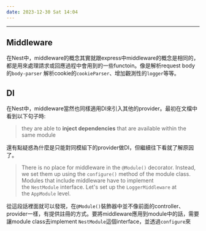 ```yaml
---
date: 2023-12-30 Sat 14:04
---
```

---

## Middleware

在Nest中，middleware的概念其實就跟express中middleware的概念是相同的，都是用來處理請求或回應過程中會用到的一些functoin。像是解析request body的`body-parser` 解析cookie的`cookieParser`、增加觀測性的`logger`等等。

## DI

在Nest中，middleware當然也同樣適用DI來引入其他的provider。最初在文檔中看到以下句子時:
>they are able to **inject dependencies** that are available within the same module

還有點疑惑為什麼是只能對同模組下的provider做DI，但繼續往下看就了解原因了。

>There is no place for middleware in the `@Module()` decorator. Instead, we set them up using the `configure()` method of the module class. Modules that include middleware have to implement the `NestModule` interface. Let's set up the `LoggerMiddleware` at the `AppModule` level.

從這段話裡面就可以發現，在`@Module()`裝飾器中並不像前面的controller、provider一樣，有提供註冊的方式。要將middleware應用到module中的話，需要讓module class去implement `NestModule`這個interface，並透過`configure`來